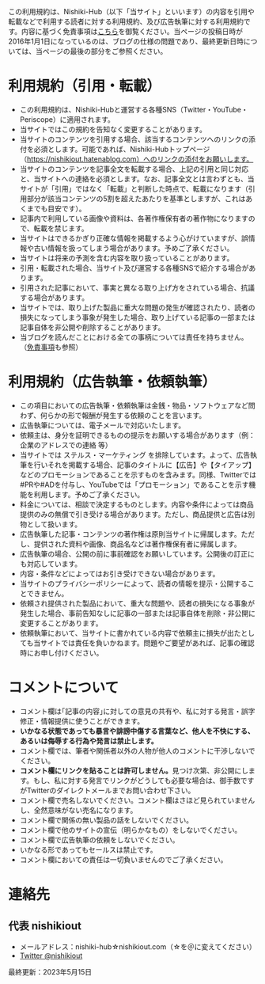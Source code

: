 この利用規約は、Nishiki-Hub（以下「当サイト」といいます）の内容を引用や転載などで利用する読者に対する利用規約、及び広告執筆に対する利用規約です。内容に基づく免責事項は<a href="https://nishikiout.hatenablog.com/entry/disclaimer">こちら</a>を御覧ください。当ページの投稿日時が2016年1月1日になっているのは、ブログの仕様の問題であり、最終更新日時については、当ページの最後の部分をご参照ください。

<!-- more -->

# 利用規約（引用・転載）

* この利用規約は、Nishiki-Hubと運営する各種SNS（Twitter・YouTube・Periscope）に適用されます。
* 当サイトではこの規約を告知なく変更することがあります。
* 当サイトのコンテンツを引用する場合、該当するコンテンツへのリンクの添付を必須とします。可能であれば、Nishiki-Hubトップページ（https://nishikiout.hatenablog.com）へのリンクの添付をお願いします。
* 当サイトのコンテンツを記事全文を転載する場合、上記の引用と同じ対応と、当サイトへの連絡を必須とします。なお、記事全文とは言わずとも、当サイトが「引用」ではなく「転載」と判断した時点で、転載になります（引用部分が該当コンテンツの5割を超えたあたりを基準としますが、これはあくまでも目安です）。
* 記事内で利用している画像や資料は、各著作権保有者の著作物になりますので、転載を禁じます。
* 当サイトはできるかぎり正確な情報を掲載するよう心がけていますが、誤情報や古い情報を扱ってしまう場合があります。予めご了承ください。
* 当サイトは将来の予測を含む内容を取り扱っていることがあります。
* 引用・転載された場合、当サイト及び運営する各種SNSで紹介する場合があります。
* 引用された記事において、事実と異なる取り上げ方をされている場合、抗議する場合があります。
* 当サイトでは、取り上げた製品に重大な問題の発生が確認されたり、読者の損失になってしまう事象が発生した場合、取り上げている記事の一部または記事自体を非公開や削除することがあります。
* 当ブログを読んだことにおける全ての事柄については責任を持ちません。（<a href="https://nishikiout.hatenablog.com/entry/disclaimer">免責事項</a>も参照）

# 利用規約（広告執筆・依頼執筆）

* この項目においての広告執筆・依頼執筆は金銭・物品・ソフトウェアなど問わず、何らかの形で報酬が発生する依頼のことを言います。
* 広告執筆については、電子メールで対応いたします。
* 依頼主は、身分を証明できるものの提示をお願いする場合があります（例：企業のアドレスでの連絡 等）
* 当サイトでは ステルス・マーケティング を排除しています。よって、広告執筆を行いそれを掲載する場合、記事のタイトルに【広告】や【タイアップ】などのプロモーションであることを示すものを含みます。同様、Twitterでは#PRや#ADを付与し、YouTubeでは「プロモーション」であることを示す機能を利用します。予めご了承ください。
* 料金については、相談で決定するものとします。内容や条件によっては商品提供のみの無償で引き受ける場合があります。ただし、商品提供と広告は別物として扱います。
* 広告執筆した記事・コンテンツの著作権は原則当サイトに帰属します。ただし、提供された資料や画像、商品名などは著作権保有者に帰属します。
* 広告執筆の場合、公開の前に事前確認をお願いしています。公開後の訂正にも対応しています。
* 内容・条件などによってはお引き受けできない場合があります。
* 当サイトのプライバシーポリシーによって、読者の情報を提示・公開することできません。
* 依頼され提供された製品において、重大な問題や、読者の損失になる事象が発生した場合、事前告知なしに記事の一部または記事自体を削除・非公開に変更することがあります。
* 依頼執筆において、当サイトに書かれている内容で依頼主に損失が出たとしても当サイトでは責任を負いかねます。問題やご要望があれば、記事の確認時にお申し付けください。

# コメントについて

* コメント欄は｢記事の内容｣に対しての意見の共有や、私に対する発言・誤字修正・情報提供に使うことができます。
* <b>いかなる状態であっても暴言や誹謗中傷する言葉など、他人を不快にする、あるいは侮辱する行為や発言は禁止します。</b>
* コメント欄では、筆者や関係者以外の人物が他人のコメントに干渉しないでください。
* <b>コメント欄にリンクを貼ることは許可しません。</b>見つけ次第、非公開にします。もし、私に対する発言でリンクがどうしても必要な場合は、御手数ですがTwitterのダイレクトメールまでお問い合わせ下さい。
* コメント欄で売名しないでください。コメント欄はさほど見られていませんし、全然意味がない売名になります。
* コメント欄で関係の無い製品の話をしないでください。
* コメント欄で他のサイトの宣伝（明らかなもの）をしないでください。
* コメント欄で広告執筆の依頼をしないでください。
* いかなる形であってもセールスは禁止です。
* コメント欄においての責任は一切負いませんのでご了承ください。

# 連絡先

## 代表 nishikiout

* メールアドレス：nishiki-hub☆nishikiout.com（☆を＠に変えてください）
* [Twitter @nishikiout](https://twitter.com/nishikiout)

最終更新：2023年5月15日